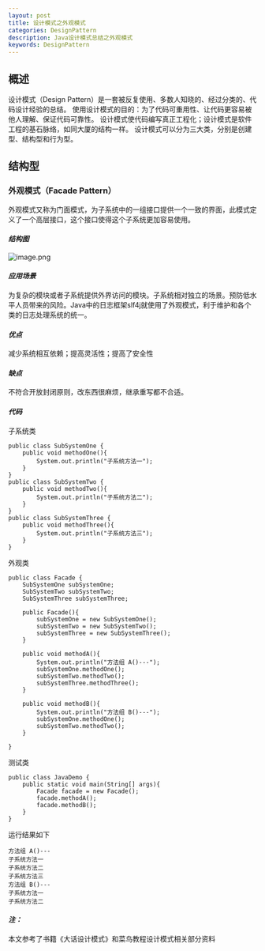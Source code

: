 ```yaml
---
layout: post
title: 设计模式之外观模式
categories: DesignPattern
description: Java设计模式总结之外观模式
keywords: DesignPattern
---
```


## 概述
设计模式（Design Pattern）是一套被反复使用、多数人知晓的、经过分类的、代码设计经验的总结。
使用设计模式的目的：为了代码可重用性、让代码更容易被他人理解、保证代码可靠性。 设计模式使代码编写真正工程化；设计模式是软件工程的基石脉络，如同大厦的结构一样。
设计模式可以分为三大类，分别是创建型、结构型和行为型。
## 结构型
### 外观模式（Facade Pattern）
外观模式又称为门面模式，为子系统中的一组接口提供一个一致的界面，此模式定义了一个高层接口，这个接口使得这个子系统更加容易使用。
#### ***结构图***
![image.png](https://upload-images.jianshu.io/upload_images/14607771-0762c9f3c93c7080.png?imageMogr2/auto-orient/strip%7CimageView2/2/w/1240)

#### ***应用场景***
为复杂的模块或者子系统提供外界访问的模块。子系统相对独立的场景。预防低水平人员带来的风险。Java中的日志框架slf4j就使用了外观模式，利于维护和各个类的日志处理系统的统一。

#### ***优点***
减少系统相互依赖；提高灵活性；提高了安全性

#### ***缺点***
不符合开放封闭原则，改东西很麻烦，继承重写都不合适。

#### ***代码***
子系统类
```
public class SubSystemOne {
    public void methodOne(){
        System.out.println("子系统方法一");
    }
}
public class SubSystemTwo {
    public void methodTwo(){
        System.out.println("子系统方法二");
    }
}
public class SubSystemThree {
    public void methodThree(){
        System.out.println("子系统方法三");
    }
}
```
外观类
```
public class Facade {
    SubSystemOne subSystemOne;
    SubSystemTwo subSystemTwo;
    SubSystemThree subSystemThree;

    public Facade(){
        subSystemOne = new SubSystemOne();
        subSystemTwo = new SubSystemTwo();
        subSystemThree = new SubSystemThree();
    }

    public void methodA(){
        System.out.println("方法组 A()---");
        subSystemOne.methodOne();
        subSystemTwo.methodTwo();
        subSystemThree.methodThree();
    }

    public void methodB(){
        System.out.println("方法组 B()---");
        subSystemOne.methodOne();
        subSystemTwo.methodTwo();
    }

}
```
测试类
```
public class JavaDemo {
    public static void main(String[] args){
        Facade facade = new Facade();
        facade.methodA();
        facade.methodB();
    }
}
```
运行结果如下
```
方法组 A()---
子系统方法一
子系统方法二
子系统方法三
方法组 B()---
子系统方法一
子系统方法二
```
#### ***注：***
本文参考了书籍《大话设计模式》和菜鸟教程设计模式相关部分资料